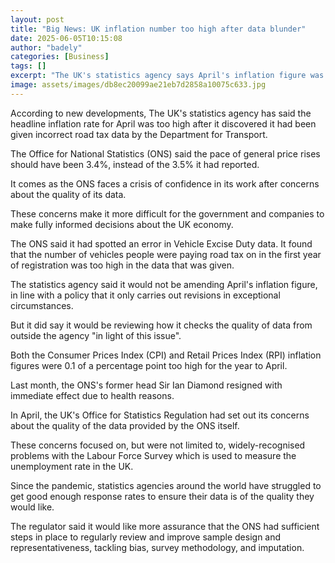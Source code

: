 ```yaml
---
layout: post
title: "Big News: UK inflation number too high after data blunder"
date: 2025-06-05T10:15:08
author: "badely"
categories: [Business]
tags: []
excerpt: "The UK's statistics agency says April's inflation figure was too high after it was given incorrect road tax data."
image: assets/images/db8ec20099ae21eb7d2858a10075c633.jpg
---
```


According to new developments, The UK's statistics agency has said the headline inflation rate for April was too high after it discovered it had been given incorrect road tax data by the Department for Transport.

The Office for National Statistics (ONS) said the pace of general price rises should have been 3.4%, instead of the 3.5% it had reported.

It comes as the ONS faces a crisis of confidence in its work after concerns about the quality of its data.

These concerns make it more difficult for the government and companies to make fully informed decisions about the UK economy.

The ONS said it had spotted an error in Vehicle Excise Duty data. It found that the number of vehicles people were paying road tax on in the first year of registration was too high in the data that was given.

The statistics agency said it would not be amending April's inflation figure, in line with a policy that it only carries out revisions in exceptional circumstances.

But it did say it would be reviewing how it checks the quality of data from outside the agency "in light of this issue".

Both the Consumer Prices Index (CPI) and Retail Prices Index (RPI) inflation figures were 0.1 of a percentage point too high for the year to April.

Last month, the ONS's former head Sir Ian Diamond resigned with immediate effect due to health reasons.

In April, the UK's Office for Statistics Regulation had set out its concerns about the quality of the data provided by the ONS itself.

These concerns focused on, but were not limited to, widely-recognised problems with the Labour Force Survey which is used to measure the unemployment rate in the UK.

Since the pandemic, statistics agencies around the world have struggled to get good enough response rates to ensure their data is of the quality they would like.

The regulator said it would like more assurance that the ONS had sufficient steps in place to regularly review and improve sample design and representativeness, tackling bias, survey methodology, and imputation.

